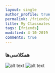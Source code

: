 ```yaml
---
layout: single
author_profile: true
permalink: /friends/
title: My Classmates
tags: [friends]
modified: 4-10-2019
comments: true
---
```


### همکلاسی‌ها


![alt text]({{amirrezavishteh.github.io}}/assets/images/mdog.jpg "hobbies")
![alt text]({{amirrezavishteh.github.io}}/assets/images/dog.jpg "hobbies")



